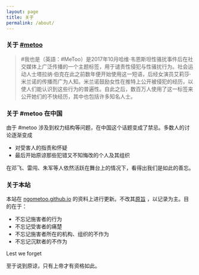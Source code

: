 ```yaml
---
layout: page
title: 关于
permalink: /about/
---
```

### 关于 [#metoo](https://zh.wikipedia.org/wiki/%EF%BC%83MeToo)

>#我也是（英語：#MeToo）是2017年10月哈维·韦恩斯坦性骚扰事件后在社交媒体上广泛传播的一个主题标签，用于谴责性侵犯与性骚扰行为。社会运动人士塔拉纳·伯克在此之前数年便开始使用这一短语，后经女演员艾莉莎·米兰诺的传播而广为人知。米兰诺鼓励女性在推特上公开被侵犯的经历，以使人们能认识到这些行为的普遍性。自此之后，数百万人使用了这一标签来公开她们的不快经历，其中也包括许多知名人士。

### 关于 #metoo 在中国

由于 #metoo 涉及到权力结构等问题，在中国这个话题变成了禁忌。多数人的讨论逐渐变成

- 对受害人的指责和怀疑
- 最后开始原谅那些犯错又不知悔改的个人及其组织

在邓飞、雷闯、朱军等人依然活跃在舞台上的情况下，看得出我们是如此的善忘。

### 关于本站

本站在 [ngometoo.github.io](https://ngometoo.github.io/) 的资料上进行更新。不改其[原旨](https://ngometoo.github.io/about/) ，以记录为主。目的在于：

- 不忘记施害者的行为
- 不忘记受害者的痛楚
- 不忘记施害者所在的机构、组织的不作为
- 不忘记沉默者的不作为

Lest we forget

至于说到原谅，只有上帝才有资格如此。


